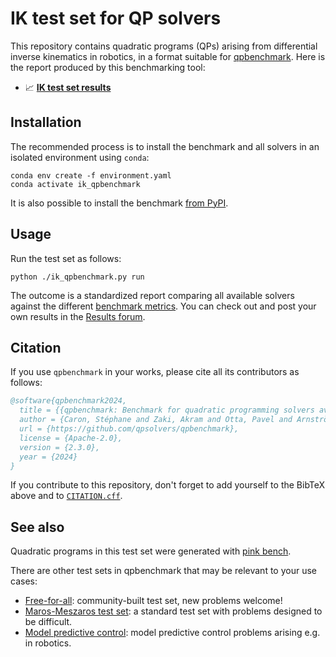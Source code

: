 # IK test set for QP solvers

This repository contains quadratic programs (QPs) arising from differential inverse kinematics in robotics, in a format suitable for [qpbenchmark](https://github.com/qpsolvers/qpbenchmark). Here is the report produced by this benchmarking tool:

- 📈 <a href="results/ik_qpbenchmark.md"><strong>IK test set results</strong></a>

## Installation

The recommended process is to install the benchmark and all solvers in an isolated environment using `conda`:

```console
conda env create -f environment.yaml
conda activate ik_qpbenchmark
```

It is also possible to install the benchmark [from PyPI](https://github.com/qpsolvers/qpbenchmark#installation).

## Usage

Run the test set as follows:

```
python ./ik_qpbenchmark.py run
```

The outcome is a standardized report comparing all available solvers against the different [benchmark metrics](https://github.com/qpsolvers/qpbenchmark#metrics). You can check out and post your own results in the [Results forum](https://github.com/qpsolvers/ik_qpbenchmark/discussions/categories/results).

## Citation

If you use `qpbenchmark` in your works, please cite all its contributors as follows:

```bibtex
@software{qpbenchmark2024,
  title = {{qpbenchmark: Benchmark for quadratic programming solvers available in Python}},
  author = {Caron, Stéphane and Zaki, Akram and Otta, Pavel and Arnström, Daniel and Carpentier, Justin and Yang, Fengyu and Leziart, Pierre-Alexandre},
  url = {https://github.com/qpsolvers/qpbenchmark},
  license = {Apache-2.0},
  version = {2.3.0},
  year = {2024}
}
```

If you contribute to this repository, don't forget to add yourself to the BibTeX above and to [`CITATION.cff`](https://github.com/qpsolvers/qpbenchmark/blob/main/CITATION.cff).

## See also

Quadratic programs in this test set were generated with [pink bench](https://github.com/stephane-caron/pink_bench).

There are other test sets in qpbenchmark that may be relevant to your use cases:

- [Free-for-all](https://github.com/qpsolvers/free_for_all_qpbenchmark): community-built test set, new problems welcome!
- [Maros-Meszaros test set](https://github.com/qpsolvers/maros_meszaros_qpbenchmark/): a standard test set with problems designed to be difficult.
- [Model predictive control](https://github.com/qpsolvers/mpc_qpbenchmark): model predictive control problems arising e.g. in robotics.
